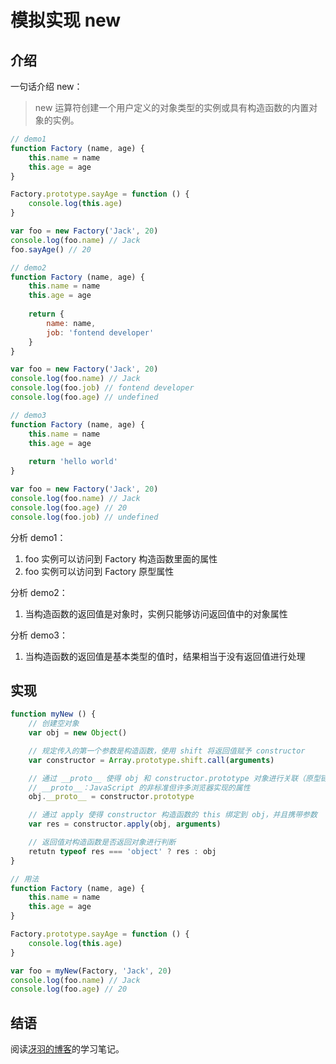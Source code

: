 # 模拟实现 new

## 介绍
一句话介绍 new：
> new 运算符创建一个用户定义的对象类型的实例或具有构造函数的内置对象的实例。

```js
// demo1
function Factory (name, age) {
    this.name = name
    this.age = age
}

Factory.prototype.sayAge = function () {
    console.log(this.age)
}

var foo = new Factory('Jack', 20)
console.log(foo.name) // Jack
foo.sayAge() // 20

// demo2
function Factory (name, age) {
    this.name = name
    this.age = age
    
    return {
        name: name,
        job: 'fontend developer'
    }
}

var foo = new Factory('Jack', 20)
console.log(foo.name) // Jack
console.log(foo.job) // fontend developer
console.log(foo.age) // undefined

// demo3
function Factory (name, age) {
    this.name = name
    this.age = age
    
    return 'hello world'
}

var foo = new Factory('Jack', 20)
console.log(foo.name) // Jack
console.log(foo.age) // 20
console.log(foo.job) // undefined
```

分析 demo1：
1. foo 实例可以访问到 Factory 构造函数里面的属性
2. foo 实例可以访问到 Factory 原型属性

分析 demo2：
1. 当构造函数的返回值是对象时，实例只能够访问返回值中的对象属性

分析 demo3：
1. 当构造函数的返回值是基本类型的值时，结果相当于没有返回值进行处理

## 实现
```js
function myNew () {
    // 创建空对象
    var obj = new Object()

    // 规定传入的第一个参数是构造函数，使用 shift 将返回值赋予 constructor
    var constructor = Array.prototype.shift.call(arguments)

    // 通过 __proto__ 使得 obj 和 constructor.prototype 对象进行关联（原型链）
    // __proto__：JavaScript 的非标准但许多浏览器实现的属性
    obj.__proto__ = constructor.prototype

    // 通过 apply 使得 constructor 构造函数的 this 绑定到 obj，并且携带参数
    var res = constructor.apply(obj, arguments)

    // 返回值对构造函数是否返回对象进行判断
    retutn typeof res === 'object' ? res : obj
}

// 用法
function Factory (name, age) {
    this.name = name
    this.age = age
}

Factory.prototype.sayAge = function () {
    console.log(this.age)
}

var foo = myNew(Factory, 'Jack', 20)
console.log(foo.name) // Jack
console.log(foo.age) // 20
```

## 结语

阅读[冴羽的博客](https://github.com/mqyqingfeng/Blog/issues/13)的学习笔记。